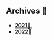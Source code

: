 ## Archives &#x1F4C1;



* [**2021**&#x1F4C1; ](../2021/README.md)
* [**2022**&#x1F4C1; ](../2022/README.md)

